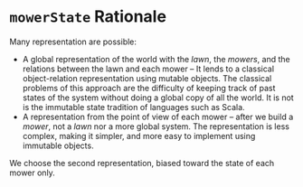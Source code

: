 # `mowerState` Rationale

Many representation are possible:

 * A global representation of the world with the _lawn_, the _mowers_, and the relations between the lawn and each mower
   – It lends to a classical object-relation representation using mutable objects. The classical problems of this 
   approach are the difficulty of keeping track of past states of the system without doing a global copy of all the 
   world. It is not is the immutable state tradition of languages such as Scala.
 * A representation from the point of view of each mower – after we build a _mower_, not a _lawn_ nor a more global 
   system. The representation is less complex,  making it simpler, and more easy to 
   implement using immutable objects.
   
We choose the second representation, biased toward the state of each mower only.

